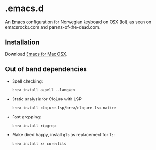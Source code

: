 # .emacs.d

An Emacs configuration for Norwegian keyboard on OSX (lol), as seen on emacsrocks.com and parens-of-the-dead.com.

## Installation

Download [Emacs for Mac OSX](http://emacsformacosx.com/).

## Out of band dependencies

- Spell checking:

    ```
    brew install aspell --lang=en
    ```

- Static analysis for Clojure with LSP

    ```
    brew install clojure-lsp/brew/clojure-lsp-native
    ```

- Fast grepping:

    ```
    brew install ripgrep
    ```

- Make dired happy, install `gls` as replacement for `ls`:

    ```
    brew install xz coreutils
    ```

